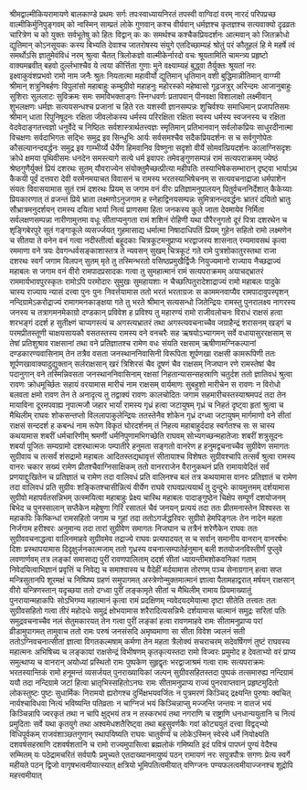 श्रीमद्वाल्मीकियरामायणे बालकाण्डे प्रथमः सर्गः 
तपःस्वाध्यायनिरतं तपस्वी वाग्विदां वरम् 
नारदं परिपप्रच्छ वाल्मीकिर्मुनिपुङ्गवम् 
को न्वस्मिन् साम्प्रतं लोके गुणवान् कश्च वीर्यवान् 
धर्मज्ञश्च कृतज्ञश्च सत्यवाक्यो दृढव्रतः 
चारित्रेण च को युक्तः सर्वभूतेषु को हितः 
विद्वान् कः कः समर्थश्च कश्चैकप्रियदर्शनः 
आत्मवान् को जितक्रोधो द्युतिमान् कोऽनसूयकः 
कस्य बिभ्यति देवाश्च जातरोषस्य संयुगे 
एतदिच्छाम्यहं श्रोतुं परं कौतूहलं हि मे 
महर्षे त्वं समर्थोऽसि ज्ञातुमेवंविधं नरम् 
श्रुत्वा चैतत् त्रिलोकज्ञो वाल्मीकेर्नारदो वचः 
श्रूयतामिति चामन्त्र्य प्रहृष्टो वाक्यमब्रवीत् 
बहवो दुर्ल्लभाश्चैव ये त्वया कीर्त्तिता गुणाः 
मुने वक्ष्याम्यहं बुद्ध्वा तैर्युक्तः श्रूयतां नरः 
इक्ष्वाकुवंशप्रभवो रामो नाम जनैः श्रुतः
नियतात्मा महावीर्यो द्युतिमान् धृतिमान् वशी
बुद्धिमान्नीतिमान् वाग्ग्मी श्रीमान् शत्रुनिबर्हणः
विपुलांसो  महाबाहुः कम्बुग्रीवो महाहनुः 
महोरस्को महेष्वासो  गूढजत्रुर् अरिन्दमः 
आजानुबाहुः सुशिराः सुललाटः सुविक्रमः
समः समविभक्ताङ्गः स्निग्धवर्णः प्रतापवान्
पीनवक्षा विशालाक्षो लक्ष्मीवान् शुभलक्षणः
धर्मज्ञः सत्ययसन्धश्च प्रजानां च हिते रतः 
यशस्वी ज्ञानसम्पन्नः शुचिर्वश्यः समाधिमान् 
प्रजापतिसमः श्रीमान् धाता रिपुनिषूदनः 
रक्षिता जीवलोकस्य धर्मस्य परिरक्षिता
रक्षिता स्वस्य धर्मस्य स्वजनस्य च रक्षिता
वेदवेदाङ्गतत्त्वज्ञो धनुर्वेदे च निष्ठितः
सर्वशास्त्रार्थतत्त्वज्ञः स्मृतिमान् प्रतिभानवान्
सर्वलोकप्रियः साधुरदीनात्मा विचक्षणः
सर्वदाभिगतः सद्भिः समुद्र इव सिन्धुभिः
आर्यः सर्वसमश्चैव सदैकप्रियदर्शनः
स च सर्वगुणोपेतः कौसल्यानन्दवर्द्धनः
समुद्र इव गाम्भीर्य्ये धैर्येण हिमवानिव
विष्णुना सदृशो वीर्ये सोमवत्प्रियदर्शनः
कालाग्निसदृशः क्रोधे क्षमया पृथिवीसमः
धनदेन समस्त्यागे सत्ये धर्म इवापरः 
तमेवङ्गुणसम्पन्नं रामं सत्यपराक्रमम्
ज्येष्ठं श्रेष्ठगुणैर्युक्तं प्रियं दशरथः सुतम्
यौवराज्येन संयोक्तुमैच्छत्प्रीत्या महीपतिः
तस्याभिषेकसम्भारान् दृष्ट्वा भार्याऽथ कैकयी 
पूर्वं दत्तवरा देवी वरमेनमयाचत
विवासनं च रामस्य भरतस्याभिषेचनम्
स सत्यवचनाद्राजा धर्मपाशेन संयतः
विवासयामास सुतं रामं दशरथः प्रियम् 
स जगाम वनं वीरः प्रतिज्ञामनुपालयन्
पितुर्वचननिर्देशात् कैकेय्याः प्रियकारणात्
तं व्रजन्तं प्रिये भ्राता लक्ष्मणोऽनुजगाम ह 
स्नेहाद्विनयसम्पन्नः सुमित्रानन्दवर्द्धनः 
भ्रातरं दयितो भ्रातुः सौभ्रात्रमनुदर्शयन् 
रामस्य दयिता भार्या नित्यं प्राणसमा हिता
जनकस्य कुले जाता देवमायेव निर्मिता
सर्वलक्षणसम्पन्ना नारीणामुत्तमा वधूः
सीताप्यनुगता रामं शशिनं रोहिणी यथा
पौरैरनुगतो दूरं पित्रा दशरथेन च 
शृङ्गिबेरपुरे सूतं गङ्गाकूले व्यसर्ज्जयत्
गुहमासाद्य धर्मात्मा निषादाधिपतिं प्रियम्
गुहेन सहितो रामो लक्ष्मणेन च सीतया
ते वनेन वनं गत्वा नदीस्तीर्त्वा बहूदकाः
चित्रकूटमनुप्राप्य भरद्वाजस्य शासनात्
रम्यमावसथं कृत्वा रममाणा वने त्रयः
देवगन्धर्वसङ्काशास्तत्र ते न्यवसन् सुखम्
चित्रकूटं गते रामे पुत्रशोकातुरस्तथा
राजा दशरथः स्वर्गं जगाम विलपन् सुतम्
मृते तु तस्मिन्भरतो वसिष्ठप्रमुखैर्द्विजैः 
नियुज्यमानो राज्याय नैच्छद्राज्यं महाबलः
स जगाम वनं वीरो रामपादप्रसादकः
गत्वा तु सुमहात्मानं रामं सत्यपराक्रमम् 
अयाचद्भ्रातरं राममार्यभावपुरस्कृतः
रामोऽपि परमोदारः सुमुखः सुमहायशाः
न चैच्छत्पितुरादेशाद्राज्यं रामो महाबलः
पादुके चास्य राज्याय न्यासं दत्त्वा पुनः पुनः
निवर्त्तयामास ततो भरतं भरताग्रजः
स काममनवाप्यैव रामपादावुपस्पृशन्
नन्दिग्रामेऽकरोद्राज्यं रामागमनकाङ्क्षया
गते तु भरते श्रीमान् सत्यसन्धो जितेन्द्रियः 
रामस्तु पुनरालक्ष्य नागरस्य जनस्य च
तत्रागमनमेकाग्रो दण्डकान् प्रविवेश ह
प्रविश्य तु महारण्यं रामो राजीवलोचनः 
विराधं राक्षसं हत्वा शरभङ्गं ददर्श ह
सुतीक्ष्णं चाप्यगस्त्यं च अगस्त्यभ्रातरं तथा
अगस्त्यवचनाच्चैव जग्राहैन्द्रं शरासनम्
खड्गं च परमप्रीतस्तूणी चाक्षयसायकौ 
वसतस्तस्य रामस्य वने वनचरैः सह
ऋषयोऽभ्यागमन् सर्वे वधायासुररक्षसाम्
स तेषां प्रतिशुश्राव राक्षसानां तथा वने
प्रतिज्ञातश्च रामेण वधः संयति रक्षसाम्
ऋषीणामग्निकल्पानां दण्डकारण्यवासिनाम्
तेन तत्रैव वसता जनस्थाननिवासिनी
विरूपिता शूर्पणखा राक्षसी कामरूपिणी
ततः शूर्पणखावाक्यादुद्युक्तान् सर्लराक्षसान् 
खरं त्रिशिरसं चैव दूषणं चैव राक्षसम्
निजघान रणे रामस्तेषां चैव पदानुगान् 
वने तस्मिन्निवसता जनस्थाननिवासिनाम्
रक्षसां निहतान्यासन्सहस्राणि चतुर्दश 
ततो ज्ञातिवधं श्रुत्वा रावणः क्रोधमूर्च्छितः
सहायं वरयामास मारीचं नाम राक्षसम्
वार्यमाणः सुबहुशो मारीचेन स रावणः
न विरोधो बलवता क्षमो रावण तेन ते
अनादृत्य तु तद्वाक्यं रावणः कालचोदितः
जगाम सहमारीचस्तस्याश्रमपदं तदा
तेन मायाविना दूरमपवाह्य नृपात्मजौ
जहार भार्यां रामस्य गृध्रं हत्वा जटायुषम् 
गृध्रं च निहतं दृष्ट्वा हृतां श्रुत्वा च मैथिलीम्
राघवः शोकसन्तप्तो विललापाकुलेन्द्रियः
ततस्तेनैव शोकेन गृध्रं दग्ध्वा जटायुषम् 
मार्गमाणो वने सीतां राक्षसं सन्ददर्श ह 
कबन्धं नाम रूपेण विकृतं घोरदर्शनम् 
तं निहत्य महाबाहुर्ददाह स्वर्गतश्च सः
स चास्य कथयामास शबरीं धर्मचारिणीम्
श्रमणीं धर्मनिपुणामभिगच्छेति राघवम्
सोभ्यगच्छन्महातेजाः शबरीं शत्रुसूदनः
शबर्या पूजितः सम्यग्रामो दशरथात्मजः
पम्पातीरे हनुमता सङ्गतो वानरेण ह 
हनुमद्वचनाच्चैव सुग्रीवेण समागतः 
सुग्रीवाय च तत्सर्वं शंसद्रामो महाबलः
आदितस्तद्यथावृत्तं सीतायाश्च विशेषतः
सुग्रीवश्चापि तत्सर्वं श्रुत्वा रामस्य वानरः
चकार सख्यं रामेण प्रीतश्चैवाग्निसाक्षिकम्
ततो वानरराजेन वैरानुकथनं प्रति
रामायावेदितं सर्वं प्रणयाद्दुःखितेन च
प्रतिज्ञातं च रामेण तदा वालिवधं प्रति
वालिनश्च बलं तत्र कथयामास वानरः 
प्रतिज्ञातं च रामेण तदा वालिवधं प्रति 
सुग्रीवः शङ्कितश्चासीन्नित्यं वीर्येण राघवे
राघवप्रत्ययार्थं तु दुन्दुभेः कायमुत्तमम्
दर्शयामास सुग्रीवो महापर्वतसन्निभम्
उत्स्मयित्वा महाबाहुः प्रेक्ष्य चास्थि महाबलः
पादाङ्गुष्ठेन चिक्षेप सम्पूर्णं दशयोजनम्
बिभेद च पुनस्सालान् सप्तैकेन महेषुणा 
गिरिं रसातलं चैवं जनयन् प्रत्ययं तदा
ततः प्रीतमनास्तेन विश्वस्तः स महाकपिः
किष्किन्धां रामसहितो जगाम च गुहां तदा
ततोऽगर्जद्धरिवरः सुग्रीवो हेमपिङ्गलः
तेन नादेन महता निर्जगाम हरीश्वरः
अनुमान्य तदा तारां सुग्रीवेण समागतः
निजघान च तत्रैनं शरेणैकेन राघवः
ततः सुग्रीववचनाद्धत्वा वालिनमाहवे
सुग्रीवमेव तद्राज्ये राघवः प्रत्यपादयत् 
स च सर्वान् समानीय वानरान् वानरर्षभः
दिशः प्रस्थापयामास दिदृक्षुर्जनकात्मजाम्
ततो गृध्रस्य वचनात्सम्पातेर्हनुमान् बली
शतयोजनविस्तीर्णं पुप्लुवे लवणार्णवम् 
तत्र लङ्कां समासाद्य पुरीं रावणपालिताम्
ददर्श सीतां ध्यायन्तीमशोकवनिकां गताम्
निवेदयित्वाभिज्ञानं प्रवृत्तिं च निवेद्य च
समाश्वास्य च वैदेहीं मर्दयामास तोरणम्
पञ्च सेनाग्रगान् हत्वा सप्त मन्त्रिसुतानपि
शूरमक्षं च निष्पिष्य ग्रहणं समुपागमत्
अस्त्रेणोन्मुक्तमात्मानं ज्ञात्वा पैतामहाद्वरात्
मर्षयन् राक्षसान् वीरो यन्त्रिणस्तान् यदृच्छया
ततो दग्ध्वा पुरीं लङ्कामृते सीतां च मैथिलीम्
रामाय प्रियमाख्यातुं पुनरायान्महाकपिः 
सोऽभिगम्य महात्मानं कृत्वा रामं प्रदक्षिणम्
न्यवेदयदमेयात्मा दृष्टा सीतेति तत्त्वतः
ततः सुग्रीवसहितो गत्वा तीरं महोदधेः
समुद्रं क्षोभयामास शरैरादित्यसन्निभैः
दर्शयामास चात्मानं समुद्रः सरितां पतिः
समुद्रवचनाच्चैव नलं सेतुमकारयत्
तेन गत्वा पुरीं लङ्कां हत्वा रावणमाहवे 
रामः सीतामनुप्राप्य परां व्रीडामुपागमत्
तामुवाच ततो रामः परुषं जनसंसदि
अमृष्यमाणा सा सीता विवेश ज्वलनं सती
ततोऽग्निवचनात्सीतां ज्ञात्वा विगतकल्मषाम्
कर्मणा तेन महता त्रैलोक्यं सचराचरम्
सदेवर्षिगणं तुष्टं राघवस्य महात्मनः
अभिषिच्य च लङ्कायां राक्षसेन्द्रं विभीषणम्
कृतकृत्यस्तदा रामो विज्वरः प्रमुमोद ह 
देवताभ्यो वरं प्राप्य समुत्थाप्य च वानरान्
अयोध्यां प्रस्थितो रामः पुष्पकेण सुहृद्वृतः
भरद्वाजाश्रमं गत्वा रामः सत्यपराक्रमः
भरतस्यान्तिकं रामो हनूमन्तं व्यसर्जयत्
पुनराख्यायिकां जल्पन् सुग्रीवसहितस्तदा
पुष्पकं तत्समारुह्य नन्दिग्रामं ययौ तदा
नन्दिग्रामे जटां हित्वा भ्रातृभिस्सहितोऽनघः
रामः सीतामनुप्राप्य राज्यं पुनरवाप्तवान् 
प्रहृष्टमुदितो लोकस्तुष्टः पुष्टः सुधार्मिकः
निरामयो ह्यरोगश्च दुर्भिक्षभयवर्जितः
न पुत्रमरणं किञ्चिद् द्रक्ष्यन्ति पुरुषाः क्वचित्
नार्यश्चाविधवा नित्यं भविष्यन्ति पतिव्रताः
न चाग्निजं भयं किञ्चिन्नाप्सु मज्जन्ति जन्तवः 
न वातजं भयं किञ्चिन्नापि ज्वरकृतं तथा 
न चापि क्षुद्भयं तत्र न तस्करभयं तथा 
नगराणि च राष्ट्राणि धनधान्ययुतानि च
नित्यं प्रमुदिताः सर्वे यथा कृतयुगे तथा
अश्वमेधशतैरिष्ट्वा तथा बहुसुवर्णकैः 
गवां कोट्ययुतं दत्त्वा विद्वद्भ्यो विधिपूर्वकम् 
राजवंशाञ्छतगुणान् स्थापयिष्यति राघवः
चातुर्वर्ण्यं च लोकेऽस्मिन् स्वेस्वे धर्मे नियोक्ष्यति
दशवर्षसहस्राणि दशवर्षशतानि च
रामो राज्यमुपासित्वा ब्रह्मलोकं गमिष्यति 
इदं पवित्रं पापघ्नं पुण्यं वेदैश्च सम्मितम्
यः पठेद्रामचरितं सर्वपापैः प्रमुच्यते
एतदाख्यानमायुष्यं पठन् रामायणं नरः
सपुत्रपौत्रः सगणः प्रेत्य स्वर्गे महीयते
पठन् द्विजो वागृषभत्वमीयात्स्यात् क्षत्रियो भूमिपतित्वमीयात्
वणिग्जनः पण्यफलत्वमीयाज्जनश्च शूद्रोपि महत्त्वमीयात्
